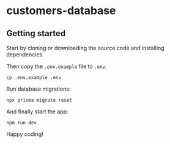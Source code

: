 # customers-database

## Getting started

Start by cloning or downloading the source code and installing dependencies.

Then copy the `.env.example` file to `.env`:

```
cp .env.example .env
```

Run database migrations:

```
npx prisma migrate reset
```

And finally start the app:

```
npm run dev
```

Happy coding!
